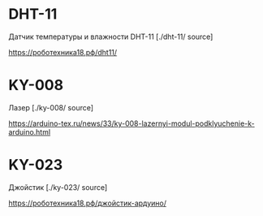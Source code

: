 # DHT-11
Датчик температуры и влажности DHT-11 [./dht-11/ source]

https://роботехника18.рф/dht11/

# KY-008
Лазер [./ky-008/ source]

https://arduino-tex.ru/news/33/ky-008-lazernyi-modul-podklyuchenie-k-arduino.html

# KY-023
Джойстик  [./ky-023/ source]

https://роботехника18.рф/джойстик-ардуино/
